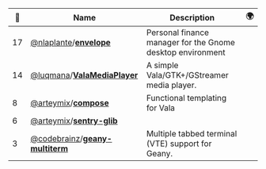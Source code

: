 |:star2: | Name | Description | 🌍|
|---|---|---|---|
|17|[@nlaplante](https://github.com/nlaplante)/[**envelope**](https://github.com/nlaplante/envelope)|Personal finance manager for the Gnome desktop environment||
|14|[@luqmana](https://github.com/luqmana)/[**ValaMediaPlayer**](https://github.com/luqmana/ValaMediaPlayer)|A simple Vala/GTK+/GStreamer media player.||
|8|[@arteymix](https://github.com/arteymix)/[**compose**](https://github.com/arteymix/compose)|Functional templating for Vala||
|6|[@arteymix](https://github.com/arteymix)/[**sentry-glib**](https://github.com/arteymix/sentry-glib)|||
|3|[@codebrainz](https://github.com/codebrainz)/[**geany-multiterm**](https://github.com/codebrainz/geany-multiterm)|Multiple tabbed terminal (VTE) support for Geany.||

